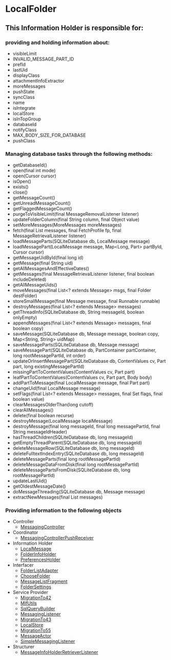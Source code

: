 # LocalFolder
## This Information Holder is responsible for:
### providing and holding information about: 
* visibleLimit
* INVALID_MESSAGE_PART_ID
* prefId
* lastUid
* displayClass
* attachmentInfoExtractor
* moreMessages
* pushState
* syncClass
* name
* isIntegrate
* localStore
* isInTopGroup
* databaseId
* notifyClass
* MAX_BODY_SIZE_FOR_DATABASE
* pushClass
### Managing database tasks through the following methods:
* getDatabaseId()
* open(final int mode)
* open(Cursor cursor)
* isOpen()
* exists()
* close()
* getMessageCount()
* getUnreadMessageCount()
* getFlaggedMessageCount()
* purgeToVisibleLimit(final MessageRemovalListener listener)
* updateFolderColumn(final String column, final Object value)
* setMoreMessages(MoreMessages moreMessages)
* fetch(final List<LocalMessage> messages, final FetchProfile fp, final MessageRetrievalListener<LocalMessage> listener)
* loadMessageParts(SQLiteDatabase db, LocalMessage message)
* loadMessagePart(LocalMessage message, Map<Long, Part> partById, Cursor cursor)
* getMessageUidById(final long id)
* getMessage(final String uid)
* getAllMessagesAndEffectiveDates()
* getMessages(final MessageRetrievalListener<LocalMessage> listener, final boolean includeDeleted)
* getAllMessageUids()
* moveMessages(final List<? extends Message> msgs, final Folder destFolder)
* storeSmallMessage(final Message message, final Runnable runnable)
* destroyMessages(final List<? extends Message> messages)
* getThreadInfo(SQLiteDatabase db, String messageId, boolean onlyEmpty)
* appendMessages(final List<? extends Message> messages, final boolean copy)
* saveMessage(SQLiteDatabase db, Message message, boolean copy, Map<String, String> uidMap)
* saveMessageParts(SQLiteDatabase db, Message message)
* saveMessagePart(SQLiteDatabase db, PartContainer partContainer, long rootMessagePartId, int order)
* updateOrInsertMessagePart(SQLiteDatabase db, ContentValues cv, Part part, long existingMessagePartId)
* missingPartToContentValues(ContentValues cv, Part part)
* leafPartToContentValues(ContentValues cv, Part part, Body body)
* addPartToMessage(final LocalMessage message, final Part part)
* changeUid(final LocalMessage message)
* setFlags(final List<? extends Message> messages, final Set<Flag> flags, final boolean value)
* clearMessagesOlderThan(long cutoff)
* clearAllMessages()
* delete(final boolean recurse)
* destroyMessage(LocalMessage localMessage)
* destroyMessage(final long messageId, final long messagePartId, final String messageIdHeader)
* hasThreadChildren(SQLiteDatabase db, long messageId)
* getEmptyThreadParent(SQLiteDatabase db, long messageId)
* deleteMessageRow(SQLiteDatabase db, long messageId)
* deleteFulltextIndexEntry(SQLiteDatabase db, long messageId)
* deleteMessageParts(final long rootMessagePartId)
* deleteMessageDataFromDisk(final long rootMessagePartId)
* deleteMessagePartsFromDisk(SQLiteDatabase db, long rootMessagePartId)
* updateLastUid()
* getOldestMessageDate()
* doMessageThreading(SQLiteDatabase db, Message message)
* extractNewMessages(final List<Message> messages)
### Providing information to the following objects 
* Controller
	* [MessagingController](../Controllers/MessagingController.md) 
* Coordinator
	* [MessagingControllerPushReceiver](../Coordinators/MessagingControllerPushReceiver.md) 
* Information Holder
	* [LocalMessage](../InformationHolders/LocalMessage.md) 
	* [FolderInfoHolder](../InformationHolders/FolderInfoHolder.md) 
	* [PreferencesHolder](../InformationHolders/PreferencesHolder.md) 
* Interfacer
	* [FolderListAdapter](../Interfacers/FolderListAdapter.md) 
	* [ChooseFolder](../Interfacers/ChooseFolder.md) 
	* [MessageListFragment](../Interfacers/MessageListFragment.md) 
	* [FolderSettings](../Interfacers/FolderSettings.md) 
* Service Provider
	* [MigrationTo42](../ServiceProviders/MigrationTo42.md) 
	* [MlfUtils](../ServiceProviders/MlfUtils.md) 
	* [SqlQueryBuilder](../ServiceProviders/SqlQueryBuilder.md) 
	* [MessagingListener](../ServiceProviders/MessagingListener.md) 
	* [MigrationTo43](../ServiceProviders/MigrationTo43.md) 
	* [LocalStore](../ServiceProviders/LocalStore.md) 
	* [MigrationTo55](../ServiceProviders/MigrationTo55.md) 
	* [MessageActor](../ServiceProviders/MessageActor.md) 
	* [SimpleMessagingListener](../ServiceProviders/SimpleMessagingListener.md) 
* Structurer
	* [MessageInfoHolderRetrieverListener](../Structurers/MessageInfoHolderRetrieverListener.md) 
